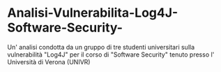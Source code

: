 # Analisi-Vulnerabilita-Log4J-Software-Security-
Un' analisi condotta da un gruppo di tre studenti universitari sulla vulnerabilità "Log4J" per il corso di "Software Security" tenuto presso l' Università di Verona (UNIVR)
